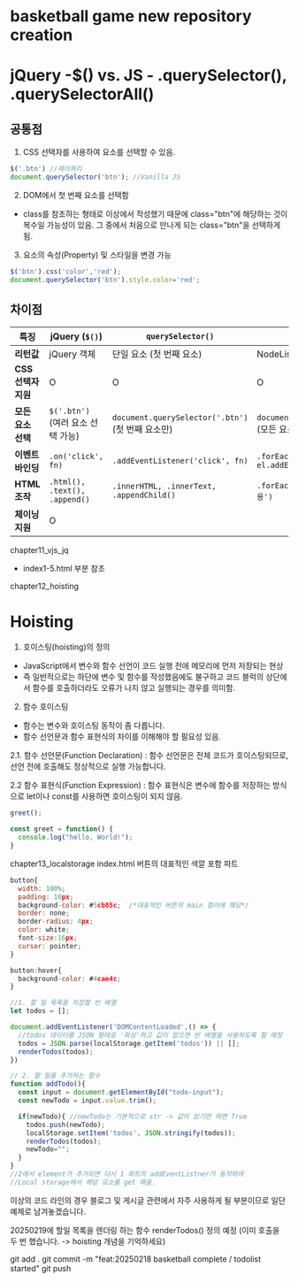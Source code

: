 # basketball game new repository creation








# jQuery -$() vs. JS - .querySelector(), .querySelectorAll()

## 공통점
1. CSS 선택자를  사용하여 요소를 선택할 수 있음.
```js
$('.btn') //제이쿼리
document.querySelector('btn'); //Vanilla JS
```
2. DOM에서 첫 번째 요소를 선택함
- class를 참조하는 형태로 이상에서 작성했기 때문에 class="btn"에 해당하는 것이 복수일 가능성이 있음.
그 중에서 처음으로 만나게 되는 class="btn"을 선택하게 됨.
3. 요소의 속성(Property) 및 스타일을 변경 가능
```js
$('btn').css('color','red');
document.querySelector('btn').style.color='red';
```
## 차이점
| 특징             | jQuery (`$()`)                  | `querySelector()`                  | `querySelectorAll()`              |
|-----------------|--------------------------------|----------------------------------|----------------------------------|
| **리턴값**       | jQuery 객체                     | 단일 요소 (첫 번째 요소)           | NodeList (유사 배열)             |
| **CSS 선택자 지원** | O                              | O                                | O                                |
| **모든 요소 선택** | `$('.btn')` (여러 요소 선택 가능) | `document.querySelector('.btn')` (첫 번째 요소만) | `document.querySelectorAll('.btn')` (모든 요소) |
| **이벤트 바인딩** | `.on('click', fn)`             | `.addEventListener('click', fn)` | `.forEach(el => el.addEventListener('click', fn))` |
| **HTML 조작**   | `.html(), .text(), .append()`   | `.innerHTML, .innerText, .appendChild()` | `.forEach(el => el.innerHTML = '내용')` |
| **체이닝 지원** | O  


chapter11_vjs_jq

- index1-5.html 부분 참조

chapter12_hoisting

# Hoisting
1. 호이스팅(hoisting)의 정의
- JavaScript에서 변수와 함수 선언이 코드 실행 전에 메모리에 먼저 저장되는 현상
- 즉 일반적으로는 하단에 변수 및 함수를 작성했음에도 불구하고 코드 블럭의 상단에서 함수를 호출하더라도 오류가 나지 않고 실행되는 경우를 의미함.

2. 함수 호이스팅
- 함수는 변수와 호이스팅 동작이 좀 다릅니다. 
- 함수 선언문과 함수 표현식의 차이를 이해해야 할 필요성 있음.

2.1. 함수 선언문(Function Declaration)
: 함수 선언문은 전체 코드가 호이스팅되므로, 선언 전에 호출해도 정상적으로 실행 가능합니다. 

2.2 함수 표현식(Function Expression)
: 함수 표현식은 변수에 함수를 저장하는 방식으로 let이나 const를 사용하면 호이스팅이 되지 않음.

```js
greet();

const greet = function() {
  console.log("hello, World!");
}
```

chapter13_localstorage
index.html
버튼의 대표적인 색깔 포함 파트
```js
button{
  width: 100%;
  padding: 10px;
  background-color: #5cb85c;  /*대표적인 버튼의 main 컬러에 해당*/
  border: none;
  border-radius: 4px;
  color: white;
  font-size:16px;
  cursor: pointer;    
}

button:hover{
  background-color: #4cae4c;
}
```
```js
//1. 할 일 목록을 저장할 빈 배열
let todos = [];

document.addEventListener('DOMContentLoaded',() => {
  //todos 데이터를 JSON 형태로 '파싱'하고 값이 없으면 빈 배열을 사용하도록 할 예정
  todos = JSON.parse(localStorage.getItem('todos')) || [];
  renderTodos(todos);
})

// 2. 할 일을 추가하는 함수
function addTodo(){
  const input = document.getElementById("todo-input");
  const newTodo = input.value.trim();

  if(newTodo){ //newTodo는 기본적으로 str -> 값이 있기만 하면 True
    todos.push(newTodo);
    localStorage.setItem('todos', JSON.stringify(todos));
    renderTodos(todos);
    newTodo="";
  }
}
//2에서 element가 추가되면 다시 1 파트의 addEventListner가 동작하여 
//Local storage에서 해당 요소를 get 해옴.
```

이상의 코드 라인의 경우 블로그 및 게시글 관련에서 자주 사용하게 될 부분이므로 일단 예제로 남겨놓겠습니다. 

20250219에 할일 목록을 렌더링 하는 함수 renderTodos() 정의 예정
(이미 호출을 두 번 했습니다. -> hoisting 개념을 기억하세요)

git add .
git commit -m "feat:20250218 basketball complete / todolist started"
git push

